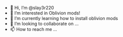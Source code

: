 - 👋 Hi, I’m @slay3r220
- 👀 I’m interested in Oblivion mods!
- 🌱 I’m currently learning how to install oblivion mods
- 💞️ I’m looking to collaborate on ...
- 📫 How to reach me ...

<!---
slay3r220/slay3r220 is a ✨ special ✨ repository because its `README.md` (this file) appears on your GitHub profile.
You can click the Preview link to take a look at your changes.
--->
